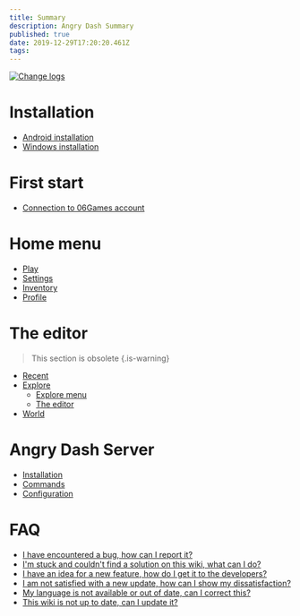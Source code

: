 ```yaml
---
title: Summary
description: Angry Dash Summary
published: true
date: 2019-12-29T17:20:20.461Z
tags: 
---
```


[![Change logs](https://img.shields.io/badge/change%20logs-%20-%20.svg?style=for-the-badge)](changlogs)
# Installation
* [Android installation](install/android)
* [Windows installation](install/windows)

# First start
* [Connection to 06Games account](first-start/06games-account)

# Home menu
* [Play](menu/home/play)
* [Settings](menu/home/settings)
* [Inventory](menu/home/inventory)
* [Profile](menu/home/profile)

# The editor
> This section is obsolete
{.is-warning}

* [Recent](menu/editor/recent)
* [Explore](menu/editor/explore)
	* [Explore menu](menu/editor/explore#le-menu-explorer)
	* [The editor](menu/editor/explore#lediteur)
* [World](menu/editor/published-level)

# Angry Dash Server
* [Installation](server/install)
* [Commands](server/commands)
* [Configuration](server/config)

# FAQ
* [I have encountered a bug, how can I report it?](faq#jai-rencontre-un-bug-comment-puis-je-le-signaler)
* [I'm stuck and couldn't find a solution on this wiki, what can I do?](faq#je-suis-bloque-et-je-nai-pas-pu-trouver-de-solution-sur-ce-wiki-que-puis-je-faire)
* [I have an idea for a new feature, how do I get it to the developers?](faq#jai-un-idee-de-nouvelle-fonctionnalite-comment-la-faire-parvenir-aux-developpeurs)
* [I am not satisfied with a new update, how can I show my dissatisfaction?](faq#je-ne-suis-pas-satisfait-dune-nouvelle-mise-a-jour-comment-montrer-mon-mecontentement)
* [My language is not available or out of date, can I correct this?](faq#ma-langue-nest-pas-disponible-ou-nest-plus-a-jour-puis-je-corriger-cela)
* [This wiki is not up to date, can I update it?](faq#ce-wiki-nest-pas-a-jour-puis-je-le-mettre-a-jour)